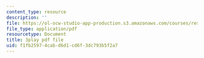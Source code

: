 ```yaml
---
content_type: resource
description: ''
file: https://ol-ocw-studio-app-production.s3.amazonaws.com/courses/res-10-001-making-science-and-engineering-pictures-a-practical-guide-to-presenting-your-work-spring-2016/f1fb25974cabd6d1cd6f3dc793b5f2a7_sKYY6o71iNM.pdf
file_type: application/pdf
resourcetype: Document
title: 3play pdf file
uid: f1fb2597-4cab-d6d1-cd6f-3dc793b5f2a7
---
```

